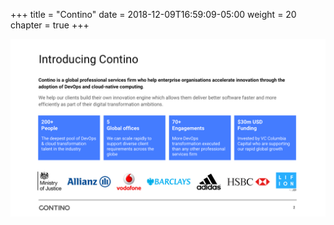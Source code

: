 +++
title = "Contino"
date = 2018-12-09T16:59:09-05:00
weight = 20
chapter = true
+++


![](./whois.png)